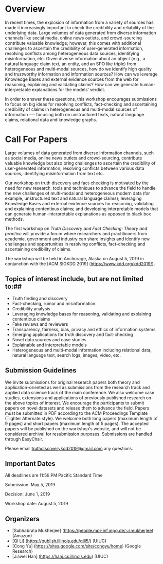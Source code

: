 # Overview
In recent times, the explosion of information from a variety of sources has made it increasingly important to check the credibility and reliability of the underlying data. Large volumes of data generated from diverse information channels like social media, online news outlets, and crowd-sourcing contribute valuable knowledge; however, this comes with additional challenges to ascertain the credibility of user-generated information, resolving conflicts among heterogeneous data sources, identifying misinformation, etc. Given diverse information about an object (e.g., a natural language claim text, an entity, and an SPO like triple) from heterogeneous and multi-modal sources, how do we identify high quality and trustworthy information and information sources? How can we leverage Knowledge Bases and external evidence sources from the web for reasoning, explaining and validating claims? How can we generate human-interpretable explanations for the models' verdict.

In order to answer these questions, this workshop encourages submissions to focus on big ideas for resolving conflicts, fact-checking and ascertaining credibility of claims in heterogeneous and multi-modal sources of information --- focusing both on unstructured texts, natural language claims, relational data and knowledge graphs.
  
# Call For Papers
	
Large volumes of data generated from diverse information channels, such as social media, online news outlets and crowd-sourcing, contribute valuable knowledge but also bring challenges to ascertain the credibility of user-generated information, resolving conflicts between various data sources, identifying  misinformation from text etc.  
	
Our workshop on truth discovery and fact-checking is motivated by the need for new research, tools and techniques to advance the field to handle the new challenges of multi-modal and heterogeneous modern data (for example, unstructured text and natural language claims); leveraging Knowledge Bases and external evidence sources for reasoning, validating and explaining contentious claims; and developing interpretable models that can generate human-interpretable explanations as opposed to black box methods.
	
The first workshop on _Truth Discovery and Fact Checking: Theory and practice_ will provide a forum where researchers and practitioners from academia, government and industry can share insights and identify new challenges and opportunities in resolving conflicts, fact-checking and ascertaining credibility of claims.

The workshop will be held in Anchorage, Alaska on August 5, 2019 in conjunction with the [ACM SIGKDD 2019] (https://www.kdd.org/kdd2019/).


## Topics of interest include, but are not limited to:##
	
- Truth finding and discovery 
- Fact-checking, rumor and misinformation
- Credibility analysis
- Leveraging knowledge bases for reasoning, validating and explaining contentious claims
- Fake reviews and reviewers
- Transparency, fairness, bias, privacy and ethics of information systems
- Emerging applications for truth discovery and fact-checking
- Novel data sources and case studies
- Explainable and interpretable models
- Heterogeneous and multi-modal information including relational data, natural language text, search logs, images, video, etc. 
	
## Submission Guidelines ##

We invite submissions for original research papers both theory and application-oriented as well as submissions from the research track and applied data science track of the main conference. We also welcome case studies, extensions and applications of previously published research on the above topics of interest. We encourage the participants to submit papers on novel datasets and release them to advance the field. Papers must be submitted in PDF according to the ACM Proceedings Template (Tighter Alternate style). We welcome both long papers (maximum length of 9 pages) and short papers (maximum length of 5 pages). The accepted papers will be published on the workshop's website, and will not be considered archival for resubmission purposes. Submissions are handled through EasyChair.

Please email truthdiscoverykdd2019@gmail.com any questions.

## Important Dates ##
All deadlines are 11:59 PM Pacific Standard Time

Submission: May 5, 2019

Decision: June 1, 2019

Workshop date: August 5, 2019	

## Organizers ##

- [Subhabrata Mukherjee] (https://people.mpi-inf.mpg.de/~smukherjee) (Amazon)
- [Qi Li] (https://publish.illinois.edu/qili5/) (UIUC)
- [Cong Yu] (https://sites.google.com/site/congyu/home) (Google Research)
- [Jiawei Han] (https://hanj.cs.illinois.edu) (UIUC)
